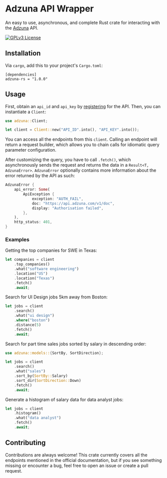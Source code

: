 # Adzuna API Wrapper

An easy to use, asynchronous, and complete Rust crate for interacting with the [Adzuna](https://www.adzuna.com/) API.

<!-- You can view the crate's entire documentation [here](). For those who are looking for the official Adzuna API docs, you can view it [here](https://developer.adzuna.com/overview). -->

<!-- [![Build](https://github.com/halcyonnouveau/roux/actions/workflows/rust.yml/badge.svg)](https://github.com/halcyonnouveau/roux/actions/workflows/rust.yml) -->
<!-- [![Documentation](https://img.shields.io/badge/documentation-available-green.svg)](https://docs.rs/roux) -->
<!-- [![Crate](https://img.shields.io/crates/v/roux.svg)](https://crates.io/crates/roux) -->

[![GPLv3 License](https://img.shields.io/badge/License-GPL%20v3-yellow.svg)](https://opensource.org/licenses/gpl-3.0.html)

## Installation

Via `cargo`, add this to your project's `Cargo.toml`:

```
[dependencies]
adzuna-rs = "1.0.0"
```

## Usage

First, obtain an `api_id` and `api_key` by [registering](https://developer.adzuna.com/signup) for the API. Then, you can instantiate a `Client`:

```rs
use adzuna::Client;

let client = Client::new("API_ID".into(), "API_KEY".into());
```

You can access all the endpoints from this `client`.
Calling an endpoint will return a request builder, which allows you to chain calls for idiomatic query parameter configuration.

After customizing the query, you have to call `.fetch()`, which asynchronously sends the request and returns the data in a `Result<T, AdzunaError>`.
`AdzunaError` optionally contains more information about the error returned by the API as such:

```rs
AdzunaError {
    api_error: Some(
        ApiException {
            exception: "AUTH_FAIL",
            doc: "https://api.adzuna.com/v1/doc",
            display: "Authorisation failed",
        },
    ),
    http_status: 401,
}
```

### Examples

Getting the top companies for SWE in Texas:

```rs
let companies = client
    .top_companies()
    .what("software engineering")
    .location("US")
    .location("Texas")
    .fetch()
    .await;
```

Search for UI Design jobs 5km away from Boston:

```rs
let jobs = client
    .search()
    .what("ui design")
    .where("boston")
    .distance(5)
    .fetch()
    .await;
```

Search for part time sales jobs sorted by salary in descending order:

```rs
use adzuna::models::{SortBy, SortDirection};

let jobs = client
    .search()
    .what("sales")
    .sort_by(SortBy::Salary)
    .sort_dir(SortDirection::Down)
    .fetch()
    .await;
```

Generate a histogram of salary data for data analyst jobs:

```rs
let jobs = client
    .histogram()
    .what("data analyst")
    .fetch()
    .await;
```

## Contributing

Contributions are always welcome! This crate currently covers all the endpoints mentioned in the official documentation, but if you see something missing or encounter a bug, feel free to open an issue or create a pull request.
